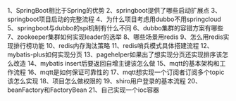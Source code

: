 
1、SpringBoot相比于Spring的优势
2、springboot提供了哪些启动扩展点
3、springboot项目启动的完整流程
4、为什么项目考虑用dubbo不用springcloud
5、springboot与dubbo的spi机制有什么不同
6、dubbo集群的容错方案有哪些
7、zookeeper集群如何实现leader的选举
8、哪些场景用redis
9、怎么用redis实现排行榜功能
10、redis内存淘汰策略
11、redis哨兵模式具体搭建流程
12、mybatis-plus如何实现分页
13、pagehelper如果出了想实现分页还实现排序该怎么改造
14、mybatis insert后要返回自增主键该怎么做
15、mqtt的基本架构和工作流程
16、mqtt是如何保证可靠性的
17、mqtt想实现一个订阅者订阅多个topic该怎么实现
18、项目怎么做权限的
19、shiro用户登录的基本流程
20、beanFactory和FactoryBean
21、自己实现一个ioc容器







